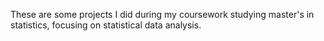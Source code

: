 These are some projects I did during my coursework studying master's in statistics, focusing on statistical data analysis.
